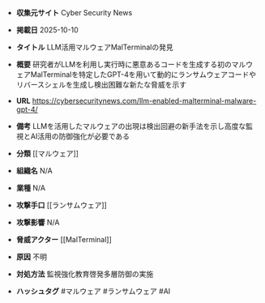 - **収集元サイト**
Cyber Security News

- **掲載日**
2025-10-10

- **タイトル**
LLM活用マルウェアMalTerminalの発見

- **概要**
研究者がLLMを利用し実行時に悪意あるコードを生成する初のマルウェアMalTerminalを特定したGPT-4を用いて動的にランサムウェアコードやリバースシェルを生成し検出困難な新たな脅威を示す

- **URL**
https://cybersecuritynews.com/llm-enabled-malterminal-malware-gpt-4/

- **備考**
LLMを活用したマルウェアの出現は検出回避の新手法を示し高度な監視とAI活用の防御強化が必要である

- **分類**
[[マルウェア]]

- **組織名**
N/A

- **業種**
N/A

- **攻撃手口**
[[ランサムウェア]]

- **攻撃影響**
N/A

- **脅威アクター**
[[MalTerminal]]

- **原因**
不明

- **対処方法**
監視強化教育啓発多層防御の実施

- **ハッシュタグ**
#マルウェア #ランサムウェア #AI
